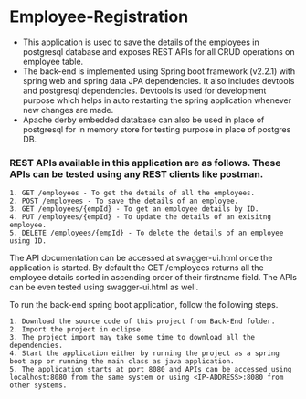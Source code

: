 # Employee-Registration
- This application is used to save the details of the employees in postgresql database and exposes REST APIs for all CRUD operations on employee table.
- The back-end is implemented using Spring boot framework (v2.2.1) with spring web and spring data JPA dependencies. It also includes devtools and postgresql dependencies. Devtools is used for development purpose which helps in auto restarting the spring application whenever new changes are made. 
- Apache derby embedded database can also be used in place of postgresql for in memory store for testing purpose in place of postgres DB.

### REST APIs available in this application are as follows. These APIs can be tested using any REST clients like postman.
```
1. GET /employees - To get the details of all the employees.
2. POST /employees - To save the details of an employee.
3. GET /employees/{empId} - To get an employee details by ID.
4. PUT /employees/{empId} - To update the details of an exisitng employee.
5. DELETE /employees/{empId} - To delete the details of an employee using ID.
```
The API documentation can be accessed at swagger-ui.html once the application is started. By default the GET /employees returns all the employee details sorted in ascending order of their firstname field. The APIs can be even tested using swagger-ui.html as well.

To run the back-end spring boot application, follow the following steps.
```
1. Download the source code of this project from Back-End folder.
2. Import the project in eclipse.
3. The project import may take some time to download all the dependencies.
4. Start the application either by running the project as a spring boot app or running the main class as java application.
5. The application starts at port 8080 and APIs can be accessed using localhost:8080 from the same system or using <IP-ADDRESS>:8080 from other systems.
```
